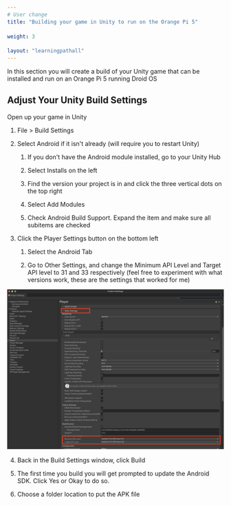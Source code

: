 ```yaml
---
# User change
title: "Building your game in Unity to run on the Orange Pi 5"

weight: 3

layout: "learningpathall"
---
```


In this section you will create a build of your Unity game that can be installed and run on an Orange Pi 5 running Droid OS

## Adjust Your Unity Build Settings

Open up your game in Unity

1. File > Build Settings

2. Select Android if it isn't already (will require you to restart Unity)

    1. If you don't have the Android module installed, go to your Unity Hub

    2. Select Installs on the left

    3. Find the version your project is in and click the three vertical dots on the top right

    4. Select Add Modules

    5. Check Android Build Support. Expand the item and make sure all subitems are checked

3. Click the Player Settings button on the bottom left

    1. Select the Android Tab

    2. Go to Other Settings, and change the Minimum API Level and Target API level to 31 and 33 respectively (feel free to experiment with what versions work, these are the settings that worked for me)

![img1](projectsettings1.png)

4. Back in the Build Settings window, click Build

5. The first time you build you will get prompted to update the Android SDK. Click Yes or Okay to do so.

6. Choose a folder location to put the APK file
